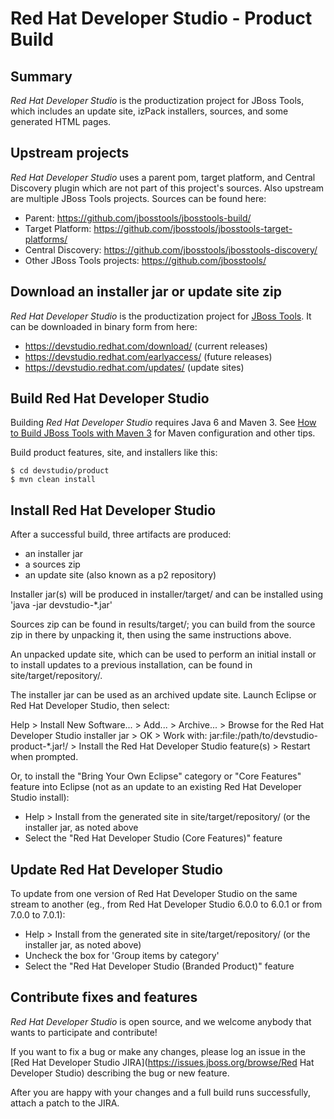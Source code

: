 # Red Hat Developer Studio - Product Build


## Summary

_Red Hat Developer Studio_ is the productization project for JBoss Tools, which includes an update site, izPack installers, sources, and some generated HTML pages.


## Upstream projects

_Red Hat Developer Studio_ uses a parent pom, target platform, and Central Discovery plugin which are not part of this project's sources. Also upstream are multiple JBoss Tools projects. Sources can be found here:

* Parent: https://github.com/jbosstools/jbosstools-build/
* Target Platform: https://github.com/jbosstools/jbosstools-target-platforms/
* Central Discovery: https://github.com/jbosstools/jbosstools-discovery/
* Other JBoss Tools projects: https://github.com/jbosstools/


## Download an installer jar or update site zip

_Red Hat Developer Studio_ is the productization project for [JBoss Tools](http://jboss.org/tools). It can be downloaded in binary form from here: 

* https://devstudio.redhat.com/download/ (current releases)
* https://devstudio.redhat.com/earlyaccess/ (future releases)
* https://devstudio.redhat.com/updates/ (update sites)


## Build Red Hat Developer Studio 

Building _Red Hat Developer Studio_ requires Java 6 and Maven 3. See [How to Build JBoss Tools with Maven 3](https://community.jboss.org/wiki/HowToBuildJBossTools41FAQ) for Maven configuration and other tips.

Build product features, site, and installers like this:

    $ cd devstudio/product
    $ mvn clean install


## Install Red Hat Developer Studio

After a successful build, three artifacts are produced:

* an installer jar
* a sources zip
* an update site (also known as a p2 repository)


Installer jar(s) will be produced in installer/target/ and can be installed using 'java -jar devstudio-*.jar'

Sources zip can be found in results/target/; you can build from the source zip in there by unpacking it, then using the same instructions above.

An unpacked update site, which can be used to perform an initial install or to install updates to a previous installation, can be found in site/target/repository/.

The installer jar can be used as an archived update site. Launch Eclipse or Red Hat Developer Studio, then select:

  Help > Install New Software... > Add... > Archive... > Browse for the Red Hat Developer Studio installer jar > OK > 
    Work with: jar:file:/path/to/devstudio-product-*.jar!/ > Install the Red Hat Developer Studio feature(s) > 
      Restart when prompted. 


Or, to install the "Bring Your Own Eclipse" category or "Core Features" feature into Eclipse (not as an update to an existing Red Hat Developer Studio install):

  * Help > Install from the generated site in site/target/repository/ (or the installer jar, as noted above
  * Select the "Red Hat Developer Studio (Core Features)" feature


## Update Red Hat Developer Studio

To update from one version of Red Hat Developer Studio on the same stream to another (eg., from Red Hat Developer Studio 6.0.0 to 6.0.1 or from 7.0.0 to 7.0.1):

  * Help > Install from the generated site in site/target/repository/ (or the installer jar, as noted above)
  * Uncheck the box for 'Group items by category'
  * Select the "Red Hat Developer Studio (Branded Product)" feature


## Contribute fixes and features

_Red Hat Developer Studio_ is open source, and we welcome anybody that wants to participate and contribute!

If you want to fix a bug or make any changes, please log an issue in the [Red Hat Developer Studio JIRA](https://issues.jboss.org/browse/Red Hat Developer Studio) describing the bug or new feature.

After you are happy with your changes and a full build runs successfully, attach a patch to the JIRA. 
